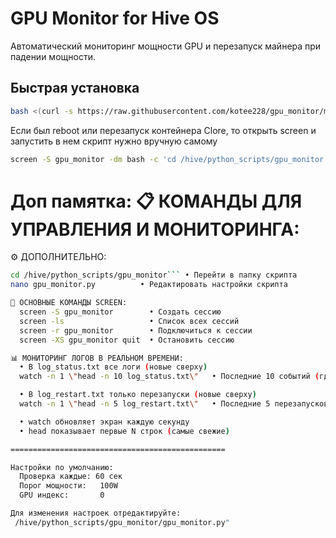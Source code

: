 # GPU Monitor for Hive OS

Автоматический мониторинг мощности GPU и перезапуск майнера при падении мощности.

## Быстрая установка

```bash
bash <(curl -s https://raw.githubusercontent.com/kotee228/gpu_monitor/main/install.sh)
```

Если был reboot или перезапуск контейнера Clore, то открыть screen и запустить в нем скрипт нужно вручную самому
```bash
screen -S gpu_monitor -dm bash -c 'cd /hive/python_scripts/gpu_monitor && source venv/bin/activate && python gpu_monitor.py'
```

Доп памятка:
📋 КОМАНДЫ ДЛЯ УПРАВЛЕНИЯ И МОНИТОРИНГА:
================================================

⚙️  ДОПОЛНИТЕЛЬНО:
```bash
cd /hive/python_scripts/gpu_monitor``` • Перейти в папку скрипта
nano gpu_monitor.py          • Редактировать настройки скрипта

🎯 ОСНОВНЫЕ КОМАНДЫ SCREEN:
  screen -S gpu_monitor        • Создать сессию
  screen -ls                   • Список всех сессий
  screen -r gpu_monitor        • Подключиться к сессии
  screen -XS gpu_monitor quit  • Остановить сессию

📊 МОНИТОРИНГ ЛОГОВ В РЕАЛЬНОМ ВРЕМЕНИ:
  • В log_status.txt все логи (новые сверху)
  watch -n 1 \"head -n 10 log_status.txt\"   • Последние 10 событий (где -n 1 обновление 1 сек)

  • В log_restart.txt только перезапуски (новые сверху)
  watch -n 1 \"head -n 5 log_restart.txt\"   • Последние 5 перезапусков (где -n 1 обновление 1 сек)

  • watch обновляет экран каждую секунду
  • head показывает первые N строк (самые свежие)

================================================

Настройки по умолчанию:
  Проверка каждые: 60 сек
  Порог мощности:   100W
  GPU индекс:       0

Для изменения настроек отредактируйте:
 /hive/python_scripts/gpu_monitor/gpu_monitor.py"
